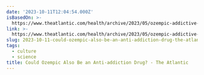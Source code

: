 ```yaml
---
date: '2023-10-11T12:04:54.000Z'
isBasedOn: >-
  https://www.theatlantic.com/health/archive/2023/05/ozempic-addictive-behavior-drinking-smoking/674098/
link: >-
  https://www.theatlantic.com/health/archive/2023/05/ozempic-addictive-behavior-drinking-smoking/674098/
slug: 2023-10-11-could-ozempic-also-be-an-anti-addiction-drug-the-atlantic
tags:
  - culture
  - science
title: Could Ozempic Also Be an Anti-addiction Drug? - The Atlantic
---
```


